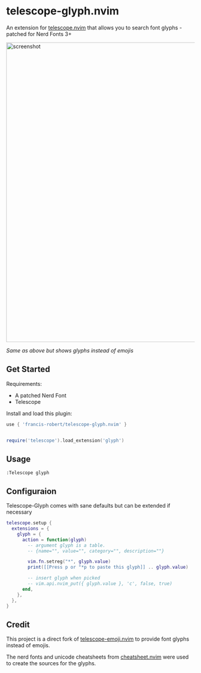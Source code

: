 # telescope-glyph.nvim

An extension for [telescope.nvim](https://github.com/nvim-telescope/telescope.nvim)
that allows you to search font glyphs - patched for Nerd Fonts 3+

<!-- markdownlint-disable-next-line -->
<img width="800" alt="screenshot" src="https://user-images.githubusercontent.com/47070852/124722843-07b16f00-df3d-11eb-891c-9a316e8d577c.gif">

_Same as above but shows glyphs instead of emojis_

## Get Started

Requirements:

- A patched Nerd Font
- Telescope

Install and load this plugin:

```lua
use { 'francis-robert/telescope-glyph.nvim' }


require('telescope').load_extension('glyph')
```

## Usage

```vim
:Telescope glyph
```

## Configuraion

Telescope-Glyph comes with sane defaults but can be extended if necessary

```lua
telescope.setup {
  extensions = {
    glyph = {
      action = function(glyph)
        -- argument glyph is a table.
        -- {name="", value="", category="", description=""}

        vim.fn.setreg("*", glyph.value)
        print([[Press p or "*p to paste this glyph]] .. glyph.value)

        -- insert glyph when picked
        -- vim.api.nvim_put({ glyph.value }, 'c', false, true)
      end,
    },
  },
}
```

## Credit

This project is a direct fork of [telescope-emoji.nvim](https://github.com/xiyaowong/telescope-emoji.nvim) to provide font glyphs instead of emojis.

The nerd fonts and unicode cheatsheets from [cheatsheet.nvim](https://github.com/sudormrfbin/cheatsheet.nvim) were used to create the sources for the glyphs.
